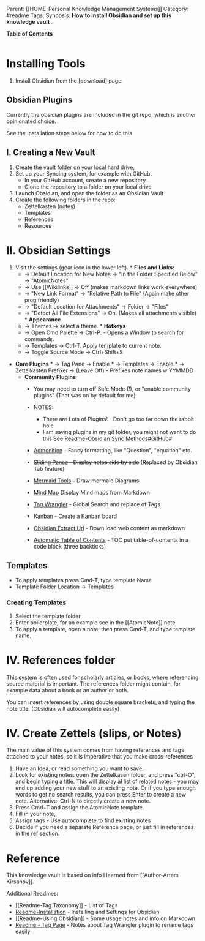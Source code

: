 Parent:  [[HOME-Personal Knowledge Management Systems]]
Category:  #readme 
Tags:
Synopsis: **How to Install Obsidian and  set up this knowledge vault** .

**Table of Contents**
```table-of-contents
```
# Installing Tools
1. Install Obsidian from the [download] page.

## Obsidian Plugins
Currently the obsidian plugins are included in the  git repo, which is another opinionated choice. 

See the Installation steps below for how to do this 

## I. Creating a New Vault

1. Create the vault folder on your local hard drive, 
2. Set up your Syncing system, for example with GitHub:
	* In your  GitHub account, create a new repository
	* Clone the repository to a folder on your local drive 
3. Launch Obsidian, and  open the folder as an Obsidian Vault
4. Create the following folders in the repo: 
	  - Zettelkasten (notes)
	  - Templates
	  -  References
	  - Resources

# II. Obsidian Settings
1.   Visit the settings (gear icon in the lower left).
	*  **Files and Links:**  
		* -> Default Location for New Notes -> "In the Folder Specified Below" -> "AtomicNotes"
		* -> Use \[\[Wikilinks\]\] -> Off  (makes markdown links work everywhere)
		* -> "New Link Format" -> "Relative Path to File" (Again make other prog friendly)
		* -> "Default Location for Attachments" -> Folder -> "Files"
		* -> "Detect All File Extensions" -> On. (Makes all attachments visible)
	* **Appearance** 
		* -> Themes -> select a theme.
	* **Hotkeys** 
		* -> Open Cmd Palette -> Ctrl-P.  - Opens a Window to search for commands.
		* -> Templates -> Ctrl-T.  Apply template to current note.
		* -> Toggle Source Mode -> Ctrl+Shift+S
* **Core Plugins**
		* -> Tag Pane -> Enable
		*  -> Templates -> Enable
		*  -> Zettelkasten Prefixer -> (Leave Off) - Prefixes note names w YYMMDD
	* **Community Plugins**
		* You may need to  turn off Safe Mode (!), or "enable community plugins" (That was on by default for me)  
		* NOTES:  
			* There are Lots of Plugins!  -  Don't go too far down the rabbit hole
			* I am saving plugins in my git folder, you might not want to do this See [Readme-Obsidian Sync Methods#GitHub](Readme-Obsidian%20Sync%20Methods.md)#
		  
		*  [Admonition](https://github.com/javalent/admonitions) - Fancy formatting, like "Question", "equation" etc.
		* ~~[Sliding Panes](https://github.com/deathau/sliding-panes-obsidian) - Display notes side by side~~  (Replaced by Obsidian Tab feature)
		* [Mermaid Tools]() - Draw mermaid Diagrams
		* [Mind Map](https://help.obsidian.md/User+interface/Use+tabs+in+Obsidian) Display Mind maps from Markdown
		* [Tag Wrangler](https://github.com/pjeby/tag-wrangler) - Global Search and replace of Tags
		* [Kanban](https://github.com/mgmeyers/obsidian-kanban) - Create a Kanban board
		* [Obsidian Extract Url](https://github.com/trashhalo/obsidian-extract-url) - Down load web content as markdown
		* [Automatic Table of Contents](https://github.com/johansatge/obsidian-automatic-table-of-contents) - TOC put table-of-contents in a code block (three backticks)

## Templates
	
* To apply templates press Cmd-T, type template Name
* Template Folder Location -> Templates	  

###  Creating Templates
 
 1. Select the template folder 
 2. Enter boilerplate, for an example see in the [[AtomicNote]] note.
 3. To apply a template, open a note, then press Cmd-T, and type template name. 

# IV. References folder
This system is often used for scholarly articles, or books, where referencing source material is  important.    The references folder might contain, for example data about a  book or an author or both.  

You can insert references by using double square brackets, and typing the note title.  (Obsidian will autocomplete easily)

# IV. Create Zettels (slips, or Notes)
The main value of this system comes from having references and tags attached to your notes, so it is imperative that you make cross-references 

1. Have an Idea, or read something you want to save. 
2. Look for existing notes:  open the Zettelkasen folder, and press "ctrl-O", and begin typing a title.   This will display al list of related notes - you may end up adding your new stuff to an existing note.   Or if you type enough words to get no search results, you can press Enter to create a new note. 
    Alternative:  Ctrl-N to directly create a new note. 
 3. Press Cmd+T and assign the AtomicNote template. 
 4. Fill in your note,
 5. Assign tags - Use autocomplete to find existing notes
 6. Decide if you need a separate Reference page, or just fill in references in the ref section.  



# Reference

This knowledge vault is based on info I learned from [[Author-Artem Kirsanov]].

Additional Readmes: 

 * [[Readme-Tag Taxonomy]] - List of Tags 
 * [Readme-Installation](Readme-Installation.md) - Installing and Settings for Obsidian 
 * [[Readme-Using Obsidian]] - Some usage notes and info on Markdown
 * [Readme - Tag Page](Readme%20-%20Tag%20Page.md) - Notes about Tag Wrangler plugin to rename tags easily

 